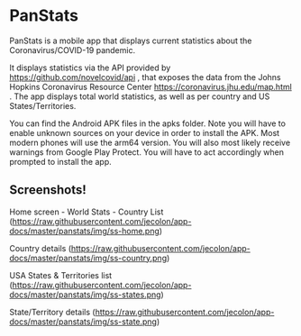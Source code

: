 # PanStats
PanStats is a mobile app that displays current statistics about the Coronavirus/COVID-19 pandemic.

It displays statistics via the API provided by https://github.com/novelcovid/api , that exposes the
data from the Johns Hopkins Coronavirus Resource Center https://coronavirus.jhu.edu/map.html . The app
displays total world statistics, as well as per country and US States/Territories.

You can find the Android APK files in the apks folder. Note you will have to enable unknown sources on your
device in order to install the APK. Most modern phones will use the arm64 version. You will also most likely
receive warnings from Google Play Protect. You will have to act accordingly when prompted to install the app.

## Screenshots!

Home screen - World Stats - Country List
(https://raw.githubusercontent.com/jecolon/app-docs/master/panstats/img/ss-home.png)

Country details
(https://raw.githubusercontent.com/jecolon/app-docs/master/panstats/img/ss-country.png)

USA States & Territories list
(https://raw.githubusercontent.com/jecolon/app-docs/master/panstats/img/ss-states.png)

State/Territory details
(https://raw.githubusercontent.com/jecolon/app-docs/master/panstats/img/ss-state.png)

